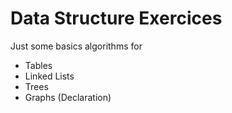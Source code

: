 # Data Structure Exercices

Just some basics algorithms for 

  - Tables
  - Linked Lists
  - Trees
  - Graphs (Declaration)
